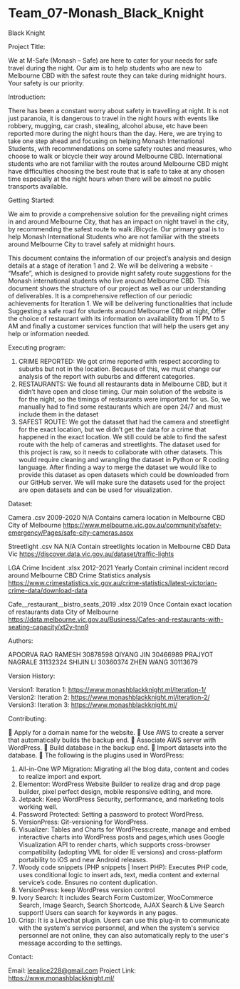 # Team_07-Monash_Black_Knight
Black Knight

Project Title:

We at M-Safe (Monash – Safe) are here to cater for your needs for safe travel during the night. Our aim is to help students who are new to Melbourne CBD with the safest route they can take during midnight hours. Your safety is our priority.


Introduction:

There has been a constant worry about safety in travelling at night. It is not just paranoia, it is dangerous to travel in the night hours with events like robbery, mugging, car crash, stealing, alcohol abuse, etc have been reported more during the night hours than the day. Here, we are trying to take one step ahead and focusing on helping Monash International Students, with recommendations on some safety routes and measures, who choose to walk or bicycle their way around Melbourne CBD. International students who are not familiar with the routes around Melbourne CBD might have difficulties choosing the best route that is safe to take at any chosen time especially at the night hours when there will be almost no public transports available.


Getting Started:

We aim to provide a comprehensive solution for the prevailing night crimes in and around Melbourne City, that has an impact on night travel in the city, by recommending the safest route to walk /Bicycle. Our primary goal is to help Monash International Students who are not familiar with the streets around Melbourne City to travel safely at midnight hours.

This document contains the information of our project’s analysis and design details at a stage of iteration 1 and 2. We will be delivering a website - “Msafe”, which is designed to provide night safety route suggestions for the Monash international students who live around Melbourne CBD. This document shows the structure of our project as well as our understanding of deliverables. It is a comprehensive reflection of our periodic achievements for Iteration 1. We will be delivering functionalities that include Suggesting a safe road for students around Melbourne CBD at night, Offer the choice of restaurant with its information on availability from 11 PM to 5 AM and finally a customer services function that will help the users get any help or information needed.


Executing program:

1.	CRIME REPORTED: We got crime reported with respect according to suburbs but not in the location. Because of this, we must change our analysis of the report with suburbs and different categories.
2.	RESTAURANTS: We found all restaurants data in Melbourne CBD, but it didn’t have open and close timing. Our main solution of the website is for the night, so the timings of restaurants were important for us. So, we manually had to find some restaurants which are open 24/7 and must include them in the dataset
3.	SAFEST ROUTE: We got the dataset that had the camera and streetlight for the exact location, but we didn’t get the data for a crime that happened in the exact location. We still could be able to find the safest route with the help of cameras and streetlights.
The dataset used for this project is raw, so it needs to collaborate with other datasets. This would require cleaning and wrangling the dataset in Python or R coding language. After finding a way to merge the dataset we would like to provide this dataset as open datasets which could be downloaded from our GitHub server. We will make sure the datasets used for the project are open datasets and can be used for visualization.


Dataset:

Camera	.csv	2009-2020	N/A	Contains camera location in Melbourne CBD	City of Melbourne	https://www.melbourne.vic.gov.au/community/safety-emergency/Pages/safe-city-cameras.aspx

Streetlight	.csv	NA	N/A	Contain streetlights location in Melbourne CBD	Data Vic	https://discover.data.vic.gov.au/dataset/traffic-lights

LGA Crime Incident 	.xlsx	2012-2021	Yearly	Contain criminal incident record around Melbourne CBD	Crime Statistics analysis	https://www.crimestatistics.vic.gov.au/crime-statistics/latest-victorian-crime-data/download-data

Cafe__restaurant__bistro_seats_2019	.xlsx	2019	Once	Contain exact location of restaurants data	City of Melbourne	https://data.melbourne.vic.gov.au/Business/Cafes-and-restaurants-with-seating-capacity/xt2y-tnn9


Authors:

APOORVA RAO RAMESH 30878598
QIYANG JIN 30466989
PRAJYOT NAGRALE 31132324
SHIJIN LI 30360374
ZHEN WANG 30113679


Version History:

Version1: 
Iteration 1: https://www.monashblackknight.ml/iteration-1/
Version2: 
Iteration 2: https://www.monashblackknight.ml/iteration-2/
Version3: 
Iteration 3: https://www.monashblackknight.ml/


Contributing:

	Apply for a domain name for the website.
	Use AWS to create a server that automatically builds the backup end.
	Associate AWS server with WordPress. 
	Build database in the backup end. 
	Import datasets into the database.
	The following is the plugins used in WordPress:
1.	All-in-One WP Migration: Migrating all the blog data, content and codes to realize import and export.
2.	Elementor: WordPress Website Builder to realize drag and drop page builder, pixel perfect design, mobile responsive editing, and more. 
3.	Jetpack: Keep WordPress Security, performance, and marketing tools working well.
4.	Password Protected: Setting a password to protect WordPress.
5.	VersionPress: Git-versioning for WordPress.
6.	Visualizer: Tables and Charts for WordPress:create, manage and embed interactive charts into WordPress posts and pages,which uses Google Visualization API to render charts, which supports cross-browser compatibility (adopting VML for older IE versions) and cross-platform portability to iOS and new Android releases.
7.	Woody code snippets (PHP snippets | Insert PHP): Executes PHP code, uses conditional logic to insert ads, text, media content and external service’s code. Ensures no content duplication.
8.	VersionPress: keep WordPress version control
9.	Ivory Search: It includes Search Form Customizer, WooCommerce Search, Image Search, Search Shortcode, AJAX Search & Live Search support! Users can search for keywords in any pages.
10.	Crisp: It is a Livechat plugin. Users can use this plug-in to communicate with the system's service personnel, and when the system's service personnel are not online, they can also automatically reply to the user's message according to the settings.


Contact:

Email: leealice228@gmail.com
Project Link: https://www.monashblackknight.ml/



